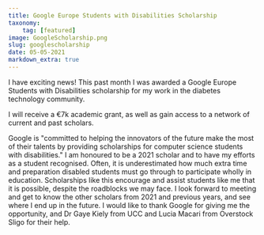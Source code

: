 ```yaml
---
title: Google Europe Students with Disabilities Scholarship
taxonomy:
    tag: [featured]
image: GoogleScholarship.png
slug: googlescholarship
date: 05-05-2021
markdown_extra: true
---
```


I have exciting news! This past month I was awarded a Google Europe Students with Disabilities scholarship for my work in the diabetes technology community.

I will receive a €7k academic grant, as well as gain access to a network of current and past scholars.

Google is "committed to helping the innovators of the future make the most of their talents by providing scholarships for computer science students with disabilities." I am honoured to be a 2021 scholar and to have my efforts as a student recognised. Often, it is underestimated how much extra time and preparation disabled students must go through to participate wholly in education. Scholarships like this encourage and assist students like me that it is possible, despite the roadblocks we may face. I look forward to meeting and get to know the other scholars from 2021 and previous years, and see where I end up in the future.
I would like to thank Google for giving me the opportunity, and Dr Gaye Kiely from UCC and Lucia Macari from Overstock Sligo for their help.
